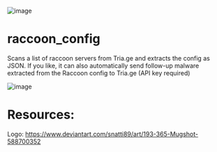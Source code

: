 ![image](https://user-images.githubusercontent.com/9799160/223088896-3a2f3148-b731-4229-8f0c-1ea0543a5e2e.png)


# raccoon_config
Scans a list of raccoon servers from Tria.ge and extracts the config as JSON. If you like, it can also automatically send follow-up malware extracted from the Raccoon config to Tria.ge
(API key required)

![image](https://user-images.githubusercontent.com/9799160/223089468-38025d2b-06c3-492d-a9f1-ead3f9d66dd3.png)


# Resources:
Logo: https://www.deviantart.com/snatti89/art/193-365-Mugshot-588700352
